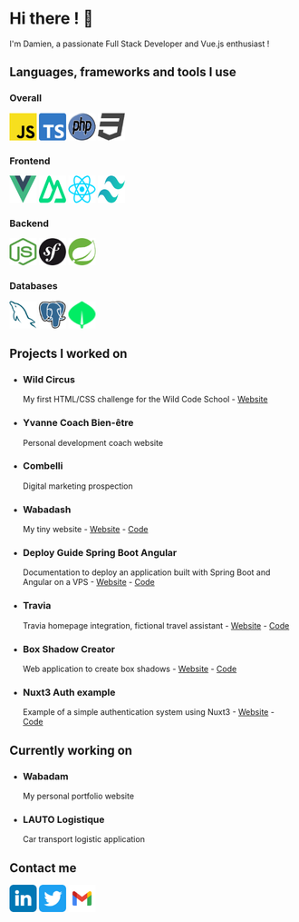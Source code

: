 # Hi there ! 👋

I'm Damien, a passionate Full Stack Developer and Vue.js enthusiast !

## Languages, frameworks and tools I use

### Overall
<img height="48" width="48" src="./assets/javascript.svg" alt="JavaScript logo" /> <img height="48" width="48" src="./assets/typescript.svg" alt="TypeScript logo" /> <img height="48" width="48" src="./assets/php.svg" alt="PHP logo" /> <img height="48" width="48" src="./assets/css.svg" alt="CSS logo" />


### Frontend
<img height="48" width="48" src="./assets/vue.svg" alt="Vue.js logo" /> <img height="48" width="48" src="./assets/nuxt.svg" alt="Nuxt logo" /> <img height="48" width="48" src="./assets/react.svg" alt="React logo" /> <img height="48" width="48" src="./assets/tailwind.svg" alt="Tailwind CSS logo" />

### Backend
<img height="48" width="48" src="./assets/node.svg" alt="Node.js logo" /> <img height="48" width="48" src="./assets/symfony.svg" alt="Symfony logo" /> <img height="48" width="48" src="./assets/spring-boot.svg" alt="Spring Boot logo" />

### Databases
<img height="48" width="48" src="./assets/mysql.svg" alt="MySQL logo" /> <img height="48" width="48" src="./assets/postgresql.svg" alt="PostgreSQL logo" /> <img height="48" width="48" src="./assets//mongo.svg" alt="MongoDB logo" />

## Projects I worked on

- ### Wild Circus
  My first HTML/CSS challenge for the Wild Code School - [Website](https://codepen.io/damien-hl/pen/ZjzGNX)
- ### Yvanne Coach Bien-être
  Personal development coach website
- ### Combelli
  Digital marketing prospection
- ### Wabadash
  My tiny website - [Website](https://wabadash.vercel.app/) - [Code](https://github.com/damien-hl/wabadash)
- ### Deploy Guide Spring Boot Angular
  Documentation to deploy an application built with Spring Boot and Angular on a VPS - [Website](https://deploy-guide-spring-boot-angular.vercel.app/) - [Code](https://github.com/damien-hl/deploy-guide-spring-boot-angular)
- ### Travia
  Travia homepage integration, fictional travel assistant - [Website](https://travia.vercel.app/) - [Code](https://github.com/damien-hl/travia)
- ### Box Shadow Creator
  Web application to create box shadows - [Website](https://box-shadow-creator.vercel.app/) - [Code](https://github.com/damien-hl/box-shadow-creator)
- ### Nuxt3 Auth example
  Example of a simple authentication system using Nuxt3 - [Website](https://nuxt3-auth-example.vercel.app/) - [Code](https://github.com/damien-hl/nuxt3-auth-example)

## Currently working on

- ### Wabadam
  My personal portfolio website
- ### LAUTO Logistique
  Car transport logistic application
 
## Contact me

[<img height="48" width="48" src="./assets/linkedin.svg" alt="Linkedin logo" />](https://www.linkedin.com/in/damien-heulin/)
[<img height="48" width="48" src="./assets/twitter.svg" alt="JavaScript logo" />](https://twitter.com/damien_hl)
[<img height="48" width="48" src="./assets/gmail.svg" alt="JavaScript logo" />](mailto:damienheulin87@gmail.com)

<!--
**damien-hl/damien-hl** is a ✨ _special_ ✨ repository because its `README.md` (this file) appears on your GitHub profile.

Here are some ideas to get you started:

- 🔭 I’m currently working on ...
- 🌱 I’m currently learning ...
- 👯 I’m looking to collaborate on ...
- 🤔 I’m looking for help with ...
- 💬 Ask me about ...
- 📫 How to reach me: ...
- 😄 Pronouns: ...
- ⚡ Fun fact: ...
-->
